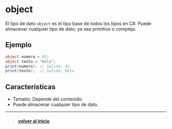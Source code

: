 # **object**

El tipo de dato `object` es el tipo base de todos los tipos en C#. Puede almacenar cualquier tipo de dato, ya sea primitivo o complejo.

## Ejemplo

```csharp
object numero = 42;
object texto = "Hola";
print(numero); // Salida: 42
print(texto);  // Salida: Hola
```

## Características

- Tamaño: Depende del contenido.
- Puede almacenar cualquier tipo de dato.

---
> #### [volver al inicio](../../README.md) 